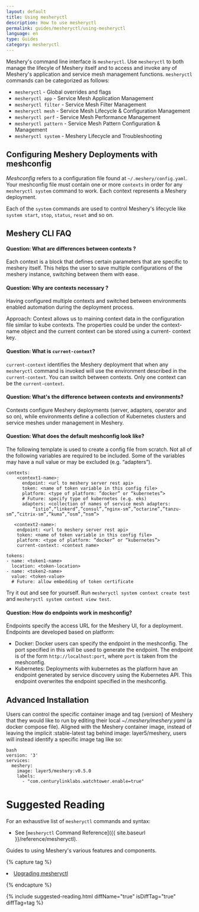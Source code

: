 ```yaml
---
layout: default
title: Using mesheryctl
description: How to use mesheryctl
permalink: guides/mesheryctl/using-mesheryctl
language: en
type: Guides
category: mesheryctl
---
```


Meshery's command line interface is `mesheryctl`. Use `mesheryctl` to both manage the lifecyle of Meshery itself and to access and invoke any of Meshery's application and service mesh management functions. `mesheryctl` commands can be categorized as follows:

- `mesheryctl` - Global overrides and flags
- `mesheryctl app` - Service Mesh Application Management
- `mesheryctl filter` - Service Mesh Filter Management
- `mesheryctl mesh` - Service Mesh Lifecycle & Configuration Management
- `mesheryctl perf` - Service Mesh Performance Management
- `mesheryctl pattern` - Service Mesh Pattern Configuration & Management
- `mesheryctl system` - Meshery Lifecycle and Troubleshooting

## Configuring Meshery Deployments with meshconfig

_Meshconfig_ refers to a configuration file found at `~/.meshery/config.yaml`. Your meshconfig file must contain one or more `contexts` in order for any `mesheryctl system` command to work. Each context represents a Meshery deployment.

Each of the `system` commands are used to control Meshery's lifecycle like `system start`, `stop`, `status`, `reset` and so on.

## Meshery CLI FAQ

#### Question: What are differences between contexts ?

Each context is a block that defines certain parameters that are specific to meshery itself.
This helps the user to save multiple configurations of the meshery instance, switching between them with ease.

#### Question: Why are contexts necessary ?

Having configured multiple contexts and switched between environments enabled automation during the deployment process.

Approach:
Context allows us to maining context data in the configuration file similar to kube contexts. The properties could be under the context-name object and the current context can be stored using a current- context key.

#### Question: What is `current-context`?

`current-context` identifies the Meshery deployment that when any `mesheryctl` command is invoked will use the environment described in the `current-context`. You can switch between contexts. Only one context can be the `current-context`.

#### Question: What's the difference between contexts and environments?

Contexts configure Meshery deployments (server, adapters, operator and so on), while environments define a collection of Kubernetes clusters and service meshes under management in Meshery.

#### Question: What does the default meshconfig look like?

The following template is used to create a config file from scratch. Not all of the following variables are required to be included. Some of the variables may have a null value or may be excluded (e.g. “adapters”).

```
contexts:
    <context1-name>:
      endpoint: <url to meshery server rest api>
      token: <name of token variable in this config file>
      platform: <type of platform: ”docker” or “kubernetes”>
      # Future: specify type of kubernetes (e.g. eks)
      adapters: <collection of names of service mesh adapters:
          “istio”,“linkerd”,”consul”,”nginx-sm”,”octarine”,”tanzu-sm”,”citrix-sm”,”kuma”,”osm”,”nsm”>

   <context2-name>:
    endpoint: <url to meshery server rest api>
    token: <name of token variable in this config file>
    platform: <type of platform: ”docker” or “kubernetes”>
    current-context: <context name>

tokens:
- name: <token1-name>
  location: <token-location>
- name: <token2-name>
  value: <token-value>
  # Future: allow embedding of token certificate
```

Try it out and see for yourself. Run `mesheryctl system context create test` and `mesheryctl system context view test`.

#### Question: How do endpoints work in meshconfig?

Endpoints specify the access URL for the Meshery UI, for a deployment. Endpoints are developed based on platform:

- Docker: Docker users can specify the endpoint in the meshconfig. The port specified in this will be used to generate the endpoint. The endpoint is of the form `http://localhost:port`, where `port` is taken from the meshconfig.
- Kubernetes: Deployments with kubernetes as the platform have an endpoint generated by service discovery using the Kubernetes API. This endpoint overwrites the endpoint specified in the meshconfig.

## Advanced Installation

Users can control the specific container image and tag (version) of Meshery that they would like to run by editing their local _~/.meshery/meshery.yaml_ (a docker compose file).
Aligned with the Meshery container image, instead of leaving the implicit :stable-latest tag behind image: layer5/meshery, users will instead identify a specific image tag like so:

```
bash
version: '3'
services:
  meshery:
    image: layer5/meshery:v0.5.0
    labels:
      - "com.centurylinklabs.watchtower.enable=true"
```

# Suggested Reading

For an exhaustive list of `mesheryctl` commands and syntax:

- See [`mesheryctl` Command Reference]({{ site.baseurl }}/reference/mesheryctl).

Guides to using Meshery's various features and components.

{% capture tag %}

<li><a href="{{ site.baseurl }}/guides/upgrade#upgrading-meshery-cli">Upgrading mesheryctl</a></li>

{% endcapture %}

{% include suggested-reading.html diffName="true" isDiffTag="true" diffTag=tag %}

<!-- ## Related Guides

<div>
  <a href="{{ site.baseurl }}/guides/mesheryctl/configuring-autocompletion-for-mesheryctl">
    <div class="overview">Configuring Autocompletion for `mesheryctl`</div>
  </a>
  <p>Configure automatic completion of `mesheryctl` commands in your environment.</p>
</div>

<div class="wrapper" style="text-align: left;">
  <div>
  <a href="{{ site.baseurl }}/reference/mesheryctl">
    <div class="overview">Command Reference</div>
  </a>
  <p>Find an exhaustive list of commands and their syntax.</p>
</div>

<div>
  <a href="{{ site.baseurl }}/guides/upgrade">
    <div class="overview">Upgrade Guide</div>
  </a>
  <p>To upgrade <code>mesheryctl</code>, refer to the Upgrade Guide.</p>
</div>


</div> -->

<!--
## Installing `mesheryctl`

### Mac or Linux

Use your choice of homebrew or bash to install `mesheryctl`. You only need to use one.
### Homebrew

Install `mesheryctl` and run Meshery on Mac with Homebrew.

#### Installing with Homebrew

To install `mesheryctl`, execute the following commands:

 <pre class="codeblock-pre"><div class="codeblock">
 <div class="clipboardjs">
 brew tap layer5io/tap
 brew install mesheryctl
 mesheryctl system start
 </div></div>
 </pre>

**Upgrading with Homebrew**

To upgrade `mesheryctl`, execute the following command:

 <pre class="codeblock-pre"><div class="codeblock">
 <div class="clipboardjs">
 brew upgrade mesheryctl
 </div></div>
 </pre>

#### Bash

**Installing with Bash**

Install `mesheryctl` and run Meshery on Mac or Linux with this script:

 <pre class="codeblock-pre"><div class="codeblock">
 <div class="clipboardjs">
 curl -L https://git.io/meshery | bash -
 </div></div>
 </pre>

**Upgrading with Bash**

Upgrade `mesheryctl` and run Meshery on Mac or Linux with this script:

 <pre class="codeblock-pre"><div class="codeblock">
 <div class="clipboardjs">
 curl -L https://git.io/meshery | bash -
 </div></div>
 </pre>

## Windows

### Installing the `mesheryctl` binary

Download and unzip `mesheryctl` from the [Meshery releases](https://github.com/layer5io/meshery/releases/) page. Add `mesheryctl` to your PATH for ease of use. Then, execute:

 <pre class="codeblock-pre"><div class="codeblock">
 <div class="clipboardjs">
 ./mesheryctl system start
 </div></div>
 </pre>

### Scoop

Use [Scoop](https://scoop.sh) to install Meshery on your Windows machine.

**Installing with Scoop**

Add the Meshery Scoop Bucket and install:

 <pre class="codeblock-pre"><div class="codeblock">
 <div class="clipboardjs">
 scoop bucket add mesheryctl https://github.com/layer5io/scoop-bucket.git
 scoop install mesheryctl
 </div></div>
 </pre>

**Upgrading with Scoop**

To upgrade `mesheryctl`, execute the following command:

 <pre class="codeblock-pre"><div class="codeblock">
 <div class="clipboardjs">
 scoop update mesheryctl
 </div></div>
 </pre>

-->
